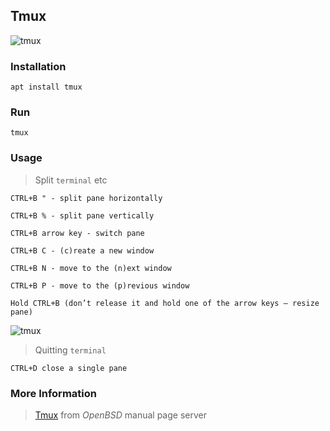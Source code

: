 ## Tmux
![tmux](https://d33wubrfki0l68.cloudfront.net/6f26f8c41094d44b005213d0f3e68198c2d7855e/bc2a6/static/tmux-5193e2bf11a4fc883e1d9261a6523502-c6ba3.png)

### Installation
```
apt install tmux
```

### Run
```
tmux
```

### Usage
> Split `terminal` etc
```
CTRL+B " - split pane horizontally

CTRL+B % - split pane vertically

CTRL+B arrow key - switch pane

CTRL+B C - (c)reate a new window

CTRL+B N - move to the (n)ext window

CTRL+B P - move to the (p)revious window

Hold CTRL+B (don’t release it and hold one of the arrow keys — resize pane)
```
![tmux](https://i.ibb.co/GH5RtsW/tmux.jpg)

> Quitting `terminal`
```
CTRL+D close a single pane
```

### More Information
> [Tmux](https://man.openbsd.org/OpenBSD-current/man1/tmux.1) from _OpenBSD_ manual page server
